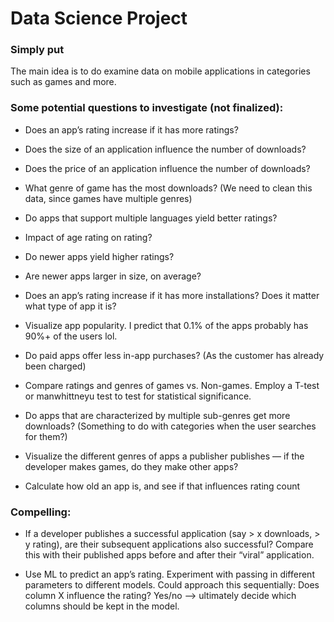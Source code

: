 # Data Science Project

### Simply put

The main idea is to do examine data on mobile applications in categories such as games and more.

### Some potential questions to investigate (not finalized):

- Does an app’s rating increase if it has more ratings?

- Does the size of an application influence the number of downloads?

- Does the price of an application influence the number of downloads?

- What genre of game has the most downloads? (We need to clean this data, since games have multiple genres)

- Do apps that support multiple languages yield better ratings?

- Impact of age rating on rating?

- Do newer apps yield higher ratings?

- Are newer apps larger in size, on average?

- Does an app’s rating increase if it has more installations? Does it matter what type of app it is?

- Visualize app popularity. I predict that 0.1% of the apps probably has 90%+ of the users lol.

- Do paid apps offer less in-app purchases? (As the customer has already been charged)

- Compare ratings and genres of games vs. Non-games. Employ a T-test or manwhittneyu test to test for statistical significance.

- Do apps that are characterized by multiple sub-genres get more downloads? (Something to do with categories when the user searches for them?)

- Visualize the different genres of apps a publisher publishes — if the developer makes games, do they make other apps?

- Calculate how old an app is, and see if that influences rating count

### Compelling:

- If a developer publishes a successful application (say > x downloads, > y rating), are their subsequent applications also successful? Compare this with their published apps before and after their “viral” application.

- Use ML to predict an app’s rating. Experiment with passing in different parameters to different models. Could approach this sequentially: Does column X influence the rating? Yes/no —> ultimately decide which columns should be kept in the model.
